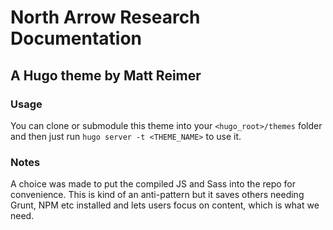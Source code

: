 # North Arrow Research Documentation

## A Hugo theme by Matt Reimer

### Usage

You can clone or submodule this theme into your `<hugo_root>/themes` folder and then just run `hugo server -t <THEME_NAME>` to use it.

### Notes

A choice was made to put the compiled JS and Sass into the repo for convenience. This is kind of an anti-pattern but it saves others needing Grunt, NPM etc installed and lets users focus on content, which is what we need.